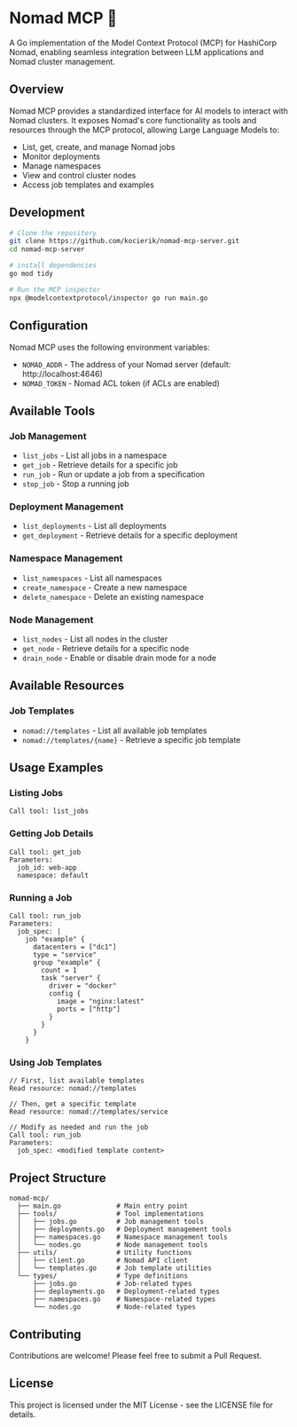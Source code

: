 # Nomad MCP 🚀

A Go implementation of the Model Context Protocol (MCP) for HashiCorp Nomad, enabling seamless integration between LLM applications and Nomad cluster management.

## Overview

Nomad MCP provides a standardized interface for AI models to interact with Nomad clusters. It exposes Nomad's core functionality as tools and resources through the MCP protocol, allowing Large Language Models to:

- List, get, create, and manage Nomad jobs
- Monitor deployments 
- Manage namespaces
- View and control cluster nodes
- Access job templates and examples

## Development

```bash
# Clone the repository
git clone https://github.com/kocierik/nomad-mcp-server.git
cd nomad-mcp-server

# install dependencies
go mod tidy

# Run the MCP inspector
npx @modelcontextprotocol/inspector go run main.go
```

## Configuration

Nomad MCP uses the following environment variables:

- `NOMAD_ADDR` - The address of your Nomad server (default: http://localhost:4646)
- `NOMAD_TOKEN` - Nomad ACL token (if ACLs are enabled)

## Available Tools

### Job Management

- `list_jobs` - List all jobs in a namespace
- `get_job` - Retrieve details for a specific job
- `run_job` - Run or update a job from a specification
- `stop_job` - Stop a running job

### Deployment Management

- `list_deployments` - List all deployments
- `get_deployment` - Retrieve details for a specific deployment

### Namespace Management

- `list_namespaces` - List all namespaces
- `create_namespace` - Create a new namespace
- `delete_namespace` - Delete an existing namespace

### Node Management

- `list_nodes` - List all nodes in the cluster
- `get_node` - Retrieve details for a specific node
- `drain_node` - Enable or disable drain mode for a node

## Available Resources

### Job Templates

- `nomad://templates` - List all available job templates
- `nomad://templates/{name}` - Retrieve a specific job template

## Usage Examples

### Listing Jobs

```
Call tool: list_jobs
```

### Getting Job Details

```
Call tool: get_job
Parameters:
  job_id: web-app
  namespace: default
```

### Running a Job

```
Call tool: run_job
Parameters:
  job_spec: |
    job "example" {
      datacenters = ["dc1"]
      type = "service"
      group "example" {
        count = 1
        task "server" {
          driver = "docker"
          config {
            image = "nginx:latest"
            ports = ["http"]
          }
        }
      }
    }
```

### Using Job Templates

```
// First, list available templates
Read resource: nomad://templates

// Then, get a specific template
Read resource: nomad://templates/service

// Modify as needed and run the job
Call tool: run_job
Parameters:
  job_spec: <modified template content>
```

## Project Structure

```
nomad-mcp/
  ├── main.go              # Main entry point
  ├── tools/               # Tool implementations
  │   ├── jobs.go          # Job management tools
  │   ├── deployments.go   # Deployment management tools
  │   ├── namespaces.go    # Namespace management tools
  │   └── nodes.go         # Node management tools
  ├── utils/               # Utility functions
  │   ├── client.go        # Nomad API client
  │   └── templates.go     # Job template utilities
  └── types/               # Type definitions
      ├── jobs.go          # Job-related types
      ├── deployments.go   # Deployment-related types
      ├── namespaces.go    # Namespace-related types
      └── nodes.go         # Node-related types
```

## Contributing

Contributions are welcome! Please feel free to submit a Pull Request.

## License

This project is licensed under the MIT License - see the LICENSE file for details.
